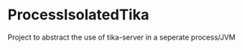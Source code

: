 ProcessIsolatedTika
===================

Project to abstract the use of tika-server in a seperate process/JVM
